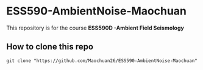 # ESS590-AmbientNoise-Maochuan
This repository is for the course **ESS590D -Ambient Field Seismology**

## How to clone this repo
```
git clone "https://github.com/Maochuan26/ESS590-AmbientNoise-Maochuan"
```
